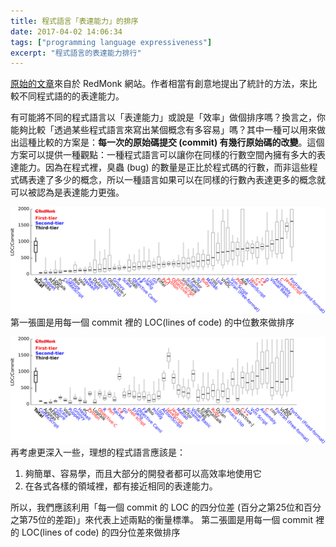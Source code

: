 ```yaml
---
title: 程式語言「表達能力」的排序
date: 2017-04-02 14:06:34
tags: ["programming language expressiveness"]
excerpt: "程式語言的表達能力排行"
---
```


[原始的文章](http://redmonk.com/dberkholz/2013/03/25/programming-languages-ranked-by-expressiveness/)來自於 RedMonk 網站。作者相當有創意地提出了統計的方法，來比較不同程式語的的表達能力。

有可能將不同的程式語言以「表達能力」或說是「效率」做個排序嗎？換言之，你能夠比較「透過某些程式語言來寫出某個概念有多容易」嗎？其中一種可以用來做出這種比較的方案是：**每一次的原始碼提交 (commit) 有幾行原始碼的改變**。這個方案可以提供一種觀點：一種程式語言可以讓你在同樣的行數空間內擁有多大的表達能力。因為在程式裡，臭蟲 (bug) 的數量是正比於程式碼的行數，而非這些程式碼表達了多少的概念，所以一種語言如果可以在同樣的行數內表達更多的概念就可以被認為是表達能力更強。


![expressiveness weight](/2017/04/02/LOC/expressiveness_weighted.png)
第一張圖是用每一個 commit 裡的 LOC(lines of code) 的中位數來做排序

![expressiveness iqr](/2017/04/02/LOC/expressiveness_iqr.png)
再考慮更深入一些，理想的程式語言應該是：
  1. 夠簡單、容易學，而且大部分的開發者都可以高效率地使用它
  2. 在各式各樣的領域裡，都有接近相同的表達能力。

所以，我們應該利用「每一個 commit 的 LOC 的四分位差 (百分之第25位和百分之第75位的差距)」來代表上述兩點的衡量標準。
第二張圖是用每一個 commit 裡的 LOC(lines of code) 的四分位差來做排序
